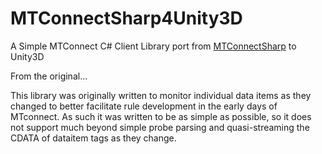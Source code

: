 # MTConnectSharp4Unity3D
A Simple MTConnect C# Client Library port from [MTConnectSharp](https://github.com/mtconnect/MTConnectSharp) to Unity3D

From the original...

This library was originally written to monitor individual data items as they changed to better facilitate rule development in the early days of MTconnect. As such it was written to be as simple as possible, so it does not support much beyond simple probe parsing and quasi-streaming the CDATA of dataitem tags as they change.
